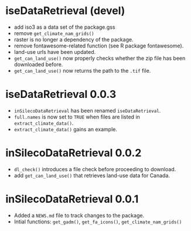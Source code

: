 # iseDataRetrieval (devel)

* add iso3 as a data set of the package.gss
* remove `get_climate_nam_grids()`
* raster is no longer a dependency of the package.
* remove fontawesome-related function (see R package fontawesome).
* land-use urls have been updated. 
* `get_can_land_use()` now properly checks whether the zip file has been downloaded before.
* `get_can_land_use()` now returns the path to the `.tif` file.

# iseDataRetrieval 0.0.3

* `inSilecoDataRetrieval` has been renamed `iseDataRetrieval`.
* `full.names` is now set to `TRUE` when files are listed in `extract_climate_data()`.
* `extract_climate_data()` gains an example.

# inSilecoDataRetrieval 0.0.2

* `dl_check()` introduces a file check before proceeding to download.
* add `get_can_land_use()` that retrieves land-use data for Canada.

# inSilecoDataRetrieval 0.0.1

* Added a `NEWS.md` file to track changes to the package.
* Intial functions: `get_gadm()`, `get_fa_icons()`, `get_climate_nam_grids()`